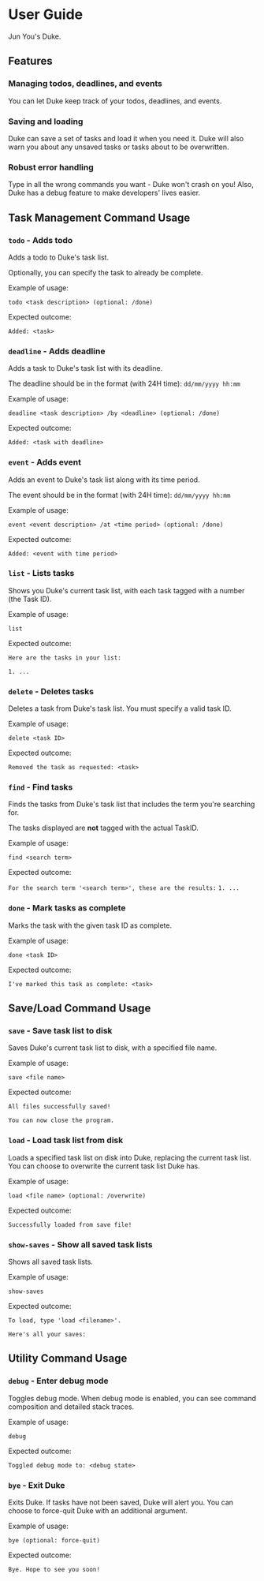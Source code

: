 # User Guide

Jun You's Duke.

## Features 

### Managing todos, deadlines, and events
You can let Duke keep track of your todos, deadlines, and events.

### Saving and loading
Duke can save a set of tasks and load it when you need it.
Duke will also warn you about any unsaved tasks or tasks about to be overwritten.

### Robust error handling
Type in all the wrong commands you want - Duke won't crash on you!
Also, Duke has a debug feature to make developers' lives easier.

## Task Management Command Usage

### `todo` - Adds todo

Adds a todo to Duke's task list.

Optionally, you can specify the task to already be complete.

Example of usage: 

`todo <task description> (optional: /done)`

Expected outcome:

`Added: <task>`

### `deadline` - Adds deadline

Adds a task to Duke's task list with its deadline.

The deadline should be in the format (with 24H time): `dd/mm/yyyy hh:mm`

Example of usage: 

`deadline <task description> /by <deadline> (optional: /done)`

Expected outcome:

`Added: <task with deadline>`

### `event` - Adds event

Adds an event to Duke's task list along with its time period.

The event should be in the format (with 24H time): `dd/mm/yyyy hh:mm`

Example of usage: 

`event <event description> /at <time period> (optional: /done)`

Expected outcome:

`Added: <event with time period>`

### `list` - Lists tasks

Shows you Duke's current task list, with each task tagged with a number (the Task ID).

Example of usage: 

`list`

Expected outcome:

`Here are the tasks in your list:`

`1. ...`

### `delete` - Deletes tasks

Deletes a task from Duke's task list. You must specify a valid task ID.

Example of usage: 

`delete <task ID>`

Expected outcome:

`Removed the task as requested: <task>`

### `find` - Find tasks

Finds the tasks from Duke's task list that includes the term you're searching for.

The tasks displayed are **not** tagged with the actual TaskID.

Example of usage: 

`find <search term>`

Expected outcome:

`For the search term '<search term>', these are the results:`
`1. ...`

### `done` - Mark tasks as complete

Marks the task with the given task ID as complete.

Example of usage: 

`done <task ID>`

Expected outcome:

`I've marked this task as complete: <task>`

## Save/Load Command Usage

### `save` - Save task list to disk

Saves Duke's current task list to disk, with a specified file name.

Example of usage:

`save <file name>`

Expected outcome:

`All files successfully saved!`

`You can now close the program.`

### `load` - Load task list from disk

Loads a specified task list on disk into Duke, replacing the current task list.
You can choose to overwrite the current task list Duke has.

Example of usage:

`load <file name> (optional: /overwrite)`

Expected outcome:

`Successfully loaded from save file!`

### `show-saves` - Show all saved task lists

Shows all saved task lists.

Example of usage:

`show-saves`

Expected outcome:

`To load, type 'load <filename>'.`

`Here's all your saves:`

## Utility Command Usage

### `debug` - Enter debug mode

Toggles debug mode. When debug mode is enabled, you can see
command composition and detailed stack traces.

Example of usage:

`debug`

Expected outcome:

`Toggled debug mode to: <debug state>`

### `bye` - Exit Duke

Exits Duke. If tasks have not been saved, Duke will alert you.
You can choose to force-quit Duke with an additional argument.

Example of usage:

`bye (optional: force-quit)`

Expected outcome:

`Bye. Hope to see you soon!`